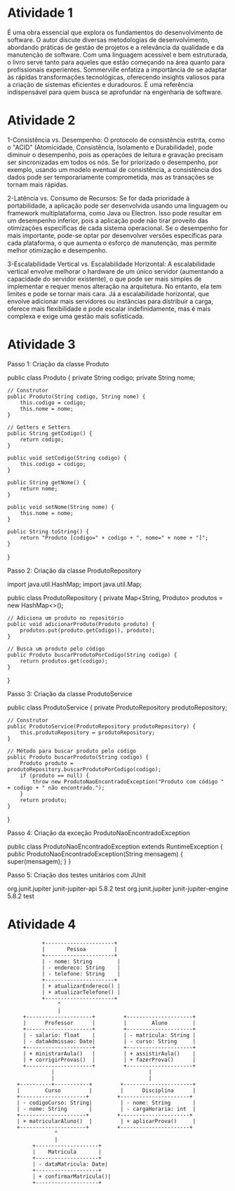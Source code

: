 # Atividade 1 
É uma obra essencial que explora os fundamentos do desenvolvimento de software. 
O autor discute diversas metodologias de desenvolvimento, abordando práticas de gestão de projetos e a relevância da qualidade e da manutenção de software.
Com uma linguagem acessível e bem estruturada, o livro serve tanto para aqueles que estão começando na área quanto para profissionais experientes. 
Sommerville enfatiza a importância de se adaptar às rápidas transformações tecnológicas, oferecendo insights valiosos para a criação de sistemas eficientes e duradouros. 
É uma referência indispensável para quem busca se aprofundar na engenharia de software.

# Atividade 2
1-Consistência vs. Desempenho:
O protocolo de consistência estrita, como o "ACID" (Atomicidade, Consistência, Isolamento e Durabilidade), pode diminuir o desempenho,
pois as operações de leitura e gravação precisam ser sincronizadas em todos os nós. Se for priorizado o desempenho, por exemplo,
usando um modelo eventual de consistência, a consistência dos dados pode ser temporariamente comprometida, mas as transações se tornam mais rápidas.

2-Latência vs. Consumo de Recursos:
Se for dada prioridade à portabilidade, a aplicação pode ser desenvolvida usando uma linguagem ou framework multiplataforma, como Java ou Electron.
Isso pode resultar em um desempenho inferior, pois a aplicação pode não tirar proveito das otimizações específicas de cada sistema operacional.
Se o desempenho for mais importante, pode-se optar por desenvolver versões específicas para cada plataforma, o que aumenta o esforço de manutenção,
mas permite melhor otimização e desempenho.

3-Escalabilidade Vertical vs. Escalabilidade Horizontal:
A escalabilidade vertical envolve melhorar o hardware de um único servidor (aumentando a capacidade do servidor existente), o que pode ser mais simples
de implementar e requer menos alteração na arquitetura. No entanto, ela tem limites e pode se tornar mais cara. Já a escalabilidade horizontal,
que envolve adicionar mais servidores ou instâncias para distribuir a carga, oferece mais flexibilidade e pode escalar indefinidamente,
mas é mais complexa e exige uma gestão mais sofisticada.

# Atividade 3

Passo 1: Criação da classe Produto

public class Produto {
    private String codigo;
    private String nome;

    // Construtor
    public Produto(String codigo, String nome) {
        this.codigo = codigo;
        this.nome = nome;
    }

    // Getters e Setters
    public String getCodigo() {
        return codigo;
    }

    public void setCodigo(String codigo) {
        this.codigo = codigo;
    }

    public String getNome() {
        return nome;
    }

    public void setNome(String nome) {
        this.nome = nome;
    }

    public String toString() {
        return "Produto [codigo=" + codigo + ", nome=" + nome + "]";
    }
}

Passo 2: Criação da classe ProdutoRepository

import java.util.HashMap;
import java.util.Map;

public class ProdutoRepository {
    private Map<String, Produto> produtos = new HashMap<>();

    // Adiciona um produto no repositório
    public void adicionarProduto(Produto produto) {
        produtos.put(produto.getCodigo(), produto);
    }

    // Busca um produto pelo código
    public Produto buscarProdutoPorCodigo(String codigo) {
        return produtos.get(codigo);
    }
}

Passo 3: Criação da classe ProdutoService

public class ProdutoService {
    private ProdutoRepository produtoRepository;

    // Construtor
    public ProdutoService(ProdutoRepository produtoRepository) {
        this.produtoRepository = produtoRepository;
    }

    // Método para buscar produto pelo código
    public Produto buscarProduto(String codigo) {
        Produto produto = produtoRepository.buscarProdutoPorCodigo(codigo);
        if (produto == null) {
            throw new ProdutoNaoEncontradoException("Produto com código " + codigo + " não encontrado.");
        }
        return produto;
    }
}

Passo 4: Criação da exceção ProdutoNaoEncontradoException

public class ProdutoNaoEncontradoException extends RuntimeException {
    public ProdutoNaoEncontradoException(String mensagem) {
        super(mensagem);
    }
}

Passo 5: Criação dos testes unitários com JUnit

<dependencies>
    <dependency>
        <groupId>org.junit.jupiter</groupId>
        <artifactId>junit-jupiter-api</artifactId>
        <version>5.8.2</version>
        <scope>test</scope>
    </dependency>
    <dependency>
        <groupId>org.junit.jupiter</groupId>
        <artifactId>junit-jupiter-engine</artifactId>
        <version>5.8.2</version>
        <scope>test</scope>
    </dependency>
</dependencies>

# Atividade 4
```
           +----------------------+
           |       Pessoa         |
           +----------------------+
           | - nome: String        |
           | - endereco: String    |
           | - telefone: String    |
           +----------------------+
           | + atualizarEndereco() |
           | + atualizarTelefone() |
           +----------------------+
                ^   
                | 
     +---------------------+         +---------------------+
     |      Professor      |         |        Aluno        |
     +---------------------+         +---------------------+
     | - salario: float    |         | - matricula: String |
     | - dataAdmissao: Date|         | - curso: String     |
     +---------------------+         +---------------------+
     | + ministrarAula()   |         | + assistirAula()    |
     | + corrigirProvas()  |         | + fazerProva()      |
     +---------------------+         +---------------------+
              |                              |
              |                              |
   +----------+-----------+         +----------------------+
   |        Curso         |         |      Disciplina      |
   +---------------------+         +----------------------+
   | - codigoCurso: String|         | - nome: String       |
   | - nome: String       |         | - cargaHoraria: int  |
   +---------------------+         +----------------------+
   | + matricularAluno()  |         | + aplicarProva()     |
   +---------------------+         +----------------------+
               ^
               |
        +--------------------+
        |    Matricula       |
        +--------------------+
        | - dataMatricula: Date|
        +--------------------+
        | + confirmarMatricula()|
        +--------------------+
```
